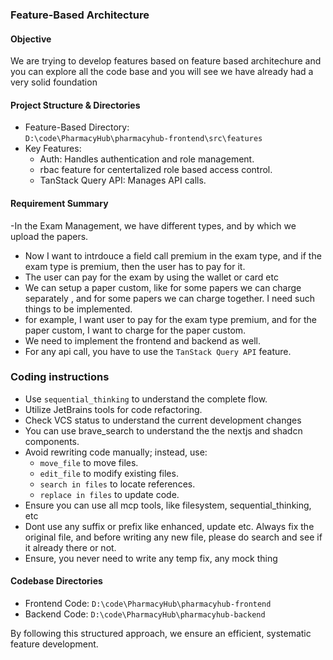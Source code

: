 ### Feature-Based Architecture

#### Objective
We are trying to develop features based on feature based architechure and you can explore all the code base and you will see we have already had a very solid foundation

#### Project Structure & Directories
- Feature-Based Directory:  
  `D:\code\PharmacyHub\pharmacyhub-frontend\src\features`
- Key Features:
    - Auth: Handles authentication and role management.
    - rbac feature for centertalized role based access control.
    - TanStack Query API: Manages API calls.


#### Requirement Summary
-In the Exam Management, we have different types, and by which we upload the papers.
- Now I want to intrdouce a field call premium in the exam type, and if the exam type is premium, then the user has to pay for it.
- The user can pay for the exam by using the wallet or card etc
- We can setup a paper custom, like for some papers we can charge separately , and for some papers we can charge together. I need such things to be implemented.
- for example, I want user to pay for the exam type premium, and for the paper custom, I want to charge for the paper custom.
- We need to implement the frontend and backend as well.
- For any api call, you have to use the `TanStack Query API` feature.


### Coding instructions
- Use `sequential_thinking` to understand the complete flow.
- Utilize JetBrains tools for code refactoring.
- Check VCS status to understand the current development changes
- You can use brave_search to understand the the nextjs and shadcn components.
- Avoid rewriting code manually; instead, use:
    - `move_file` to move files.
    - `edit_file` to modify existing files.
    - `search in files` to locate references.
    - `replace in files` to update code.
- Ensure you can use all mcp tools, like filesystem, sequential_thinking, etc
- Dont use any suffix or prefix like enhanced, update etc. Always fix the original file, and before writing any new file, please do search and see if it already there or not.
- Ensure, you never need to write any temp fix, any mock thing

#### Codebase Directories
- Frontend Code: `D:\code\PharmacyHub\pharmacyhub-frontend`
- Backend Code: `D:\code\PharmacyHub\pharmacyhub-backend`

By following this structured approach, we ensure an efficient, systematic feature development.